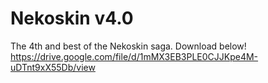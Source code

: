 # Nekoskin v4.0

The 4th and best of the Nekoskin saga. Download below!
https://drive.google.com/file/d/1mMX3EB3PLE0CJJKpe4M-uDTnt9xX55Db/view
